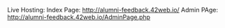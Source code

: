 Live Hosting:
Index Page: http://alumni-feedback.42web.io/
Admin PAge: http://alumni-feedback.42web.io/AdminPage.php
